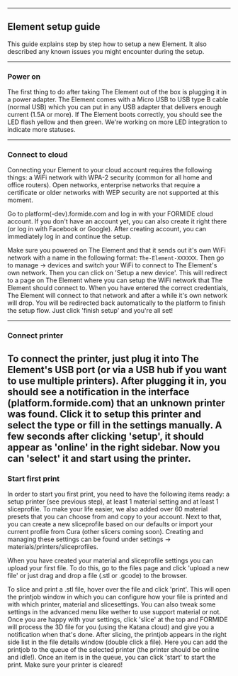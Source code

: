 
---
## Element setup guide
This guide explains step by step how to setup a new Element. It also described any known issues you might encounter during the setup.

---
### Power on
The first thing to do after taking The Element out of the box is plugging it in a power adapter. The Element comes with a Micro USB to USB type B cable (normal USB) which you can put in any USB adapter that delivers enough current (1.5A or more). If The Element boots correctly, you should see the LED flash yellow and then green. We're working on more LED integration to indicate more statuses.

---
### Connect to cloud
Connecting your Element to your cloud account requires the following things: a WiFi network with WPA-2 security (common for all home and office routers). Open networks, enterprise networks that require a certificate or older networks with WEP security are not supported at this moment.

Go to platform(-dev).formide.com and log in with your FORMIDE cloud account. If you don't have an account yet, you can also create it right there (or log in with Facebook or Google). After creating account, you can immediately log in and continue the setup.

Make sure you powered on The Element and that it sends out it's own WiFi network with a name in the following format: `The-Element-XXXXXX`. Then go to manage -> devices and switch your WiFi to connect to The Element's own network. Then you can click on 'Setup a new device'. This will redirect to a page on The Element where you can setup the WiFi network that The Element should connect to. When you have entered the correct credentials, The Element will connect to that network and after a while it's own network will drop. You will be redirected back automatically to the platform to finish the setup flow. Just click 'finish setup' and you're all set!

---
### Connect printer
To connect the printer, just plug it into The Element's USB port (or via a USB hub if you want to use multiple printers). After plugging it in, you should see a notification in the interface (platform.formide.com) that an unknown printer was found. Click it to setup this printer and select the type or fill in the settings manually. A few seconds after clicking 'setup', it should appear as 'online' in the right sidebar. Now you can 'select' it and start using the printer.
---
### Start first print
In order to start you first print, you need to have the following items ready: a setup printer (see previous step), at least 1 material setting and at least 1 sliceprofile. To make your life easier, we also added over 60 material presets that you can choose from and copy to your account. Next to that, you can create a new sliceprofile based on our defaults or import your current profile from Cura (other slicers coming soon). Creating and managing these settings can be found under settings -> materials/printers/sliceprofiles.

When you have created your material and sliceprofile settings you can upload your first file. To do this, go to the files page and click 'upload a new file' or just drag and drop a file (.stl or .gcode) to the browser.

To slice and print a .stl file, hover over the file and click 'print'. This will open the printjob window in which you can configure how your file is printed and with which printer, material and slicesettings. You can also tweak some settings in the advanced menu like wether to use support material or not. Once you are happy with your settings, click 'slice' at the top and FORMIDE will process the 3D file for you (using the Katana cloud) and give you a notification when that's done. After slicing, the printjob appears in the right side list in the file details window (double click a file). Here you can add the printjob to the queue of the selected printer (the printer should be online and idle!). Once an item is in the queue, you can click 'start' to start the print. Make sure your printer is cleared!
